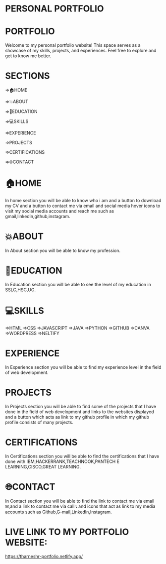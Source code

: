 # PERSONAL PORTFOLIO
# PORTFOLIO 
Welcome to my personal portfolio website! This space serves as a showcase of my skills, projects, and experiences. Feel free to explore and get to know me better.
# SECTIONS
=>🏠HOME

=>💥ABOUT

=>📙EDUCATION

=>💻SKILLS

=>EXPERIENCE

=>PROJECTS

=>CERTIFICATIONS 

=>🌐CONTACT
# 🏠HOME
In home section you will be able to know who i am and a button to download my CV and  a button to contact me via email and social media hover icons to visit my social media accounts and reach me such as gmail,linkedin,github,instagram.
# 💥ABOUT 
In About section you will be able to know my profession.
# 📙EDUCATION 
In Education  section you will be able to see the level of my education in SSLC,HSC,UG.
# 💻SKILLS
=>HTML
=>CSS
=>JAVASCRIPT
=>JAVA
=>PYTHON
=>GITHUB
=>CANVA
=>WORDPRESS
=>NELTIFY
# EXPERIENCE
In Experience section you will be able to find my experience level in the field of web development.
# PROJECTS
In Projects section you will be able to find some of the projects that I have done in the field of web development and links to the websites displayed and a button which acts as link to my github profile in which my github profile consists of many projects.
# CERTIFICATIONS 
In Certifications section you will be able to find the certifications that I have done with IBM,HACKERRANK,TEACHNOOK,PANTECH E LEARNING,CISCO,GREAT LEARNING.
# 🌐CONTACT
In Contact section you will be able to find the link to contact me via email ✉,and a link to contact me via call 📞 and icons that act as link to my media accounts such as Github,G-mail,LinkedIn,Instagram.
# LIVE LINK TO MY PORTFOLIO WEBSITE:
https://tharneshr-portfolio.netlify.app/
